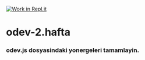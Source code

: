 [![Work in Repl.it](https://classroom.github.com/assets/work-in-replit-14baed9a392b3a25080506f3b7b6d57f295ec2978f6f33ec97e36a161684cbe9.svg)](https://classroom.github.com/online_ide?assignment_repo_id=3792861&assignment_repo_type=AssignmentRepo)
# odev-2.hafta
### odev.js dosyasindaki yonergeleri tamamlayin.
